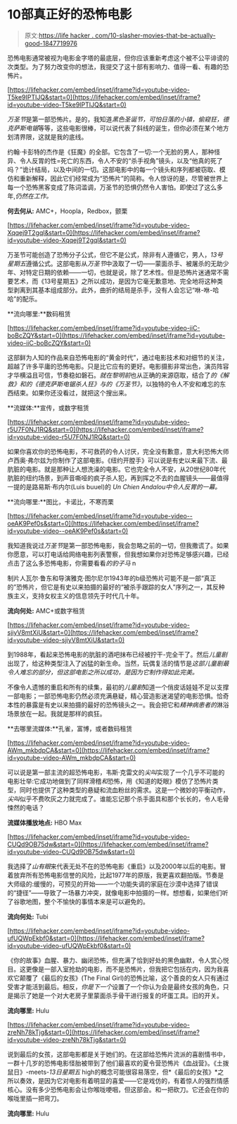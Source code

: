 # 10部真正好的恐怖电影

> 原文:[https://life hacker . com/10-slasher-movies-that-be-actually-good-1847719976](https://lifehacker.com/10-slasher-movies-that-are-actually-good-1847719976)

恐怖电影通常被视为电影金字塔的最底层，但你应该重新考虑这个被不公平诽谤的次类型。为了努力改变你的想法，我提交了这十部有影响力、值得一看、有趣的恐怖片。

 [https://lifehacker.com/embed/inset/iframe?id=youtube-video-T5ke9IPTIJQ&start=0](https://lifehacker.com/embed/inset/iframe?id=youtube-video-T5ke9IPTIJQ&start=0) 

*万圣节*是第一部恐怖片。是的，我知道*黑色圣诞节，可怕日落的小镇，偷窥狂，德克萨斯电锯*等等，这些电影很棒，可以说代表了斜线的诞生，但你必须在某个地方划清界限，这就是我的底线。

约翰·卡彭特的杰作是《狂魔》的全部。它包含了一切:一个无脸的男人，那种怪异、令人反胃的性=死亡的东西，令人不安的“杀手视角”镜头，以及“他真的死了吗？”诡计结局，以及中间的一切。这部电影中的每一个镜头和序列都被窃取、模仿和重新解释，因此它们经常成为“恐怖片”的简称。令人惊讶的是，尽管被世界上每一个恐怖黑客变成了陈词滥调，万圣节的恐惧仍然令人害怕。即使过了这么多年,*仍然在工作。*

**何去何从:** AMC+，Hoopla，Redbox，颤栗

 [https://lifehacker.com/embed/inset/iframe?id=youtube-video-Xqqej9T2gqI&start=0](https://lifehacker.com/embed/inset/iframe?id=youtube-video-Xqqej9T2gqI&start=0) 

万圣节可能创造了恐怖分子公式，但它不是公式，除非有人遵循它，男人，*13号星期五*遵循公式。这部电影从*万圣节*中汲取了一切——蒙面杀手、被屠杀的无助少年、对特定日期的依赖——一切，也就是说，除了艺术性。但是恐怖片迷通常不需要艺术，而《13号星期五》之所以成功，是因为它毫无歉意地、完全地将这种类型剥离到其基本组成部分。此外，曲折的结局是杀手，没有人会忘记“咻-咻-哈哈”的配乐。

**流向哪里:**数码租赁

 [https://lifehacker.com/embed/inset/iframe?id=youtube-video-iiC-boBcZQY&start=0](https://lifehacker.com/embed/inset/iframe?id=youtube-video-iiC-boBcZQY&start=0) 

这部鲜为人知的作品来自恐怖电影的“黄金时代”，通过电影技术和对细节的关注，超越了许多平庸的恐怖电影。只是比它应有的更好。电影摄影非常出色，演员阵容才华横溢且可信，节奏稳如磐石。*就在黎明前*也从正确的来源窃取，结合了*的《解救》*和*的《德克萨斯电锯杀人狂》*与*的《万圣节》*，以独特的令人不安和难忘的东西结束。如果你还没看过，就把这个搜出来。

**流媒体:**宣传，或数字租赁

 [https://lifehacker.com/embed/inset/iframe?id=youtube-video-r5U7F0NJ1RQ&start=0](https://lifehacker.com/embed/inset/iframe?id=youtube-video-r5U7F0NJ1RQ&start=0) 

如果你喜欢你的恐怖电影，不可救药的令人讨厌，完全没有歉意，意大利恐怖大师卢西奥·弗尔兹为你制作了这部电影。《纽约开膛手》可以说是有史以来最下流、最肮脏的电影。就是那种让人想洗澡的电影。它也完全令人不安，从20世纪80年代肮脏的纽约场景，到声音嘶哑的疯子杀人犯，再到挥之不去的血腥镜头——最值得一提的是路易斯·布内尔(Luis buuel)的 *Un Chien Andalou中令人反胃的一幕。*

**流向哪里:**图比，卡诺比，不寒而栗

 [https://lifehacker.com/embed/inset/iframe?id=youtube-video--oeAK9Pef0s&start=0](https://lifehacker.com/embed/inset/iframe?id=youtube-video--oeAK9Pef0s&start=0) 

我知道我说过*万圣节*是第一部恐怖电影，我会忽略之前的一切，但我撒谎了。如果你愿意，可以打电话给网络电影列表警察，但我想如果你对恐怖足够感兴趣，已经点击了这么多恐怖电影，你需要看看*的豹子马* n

制片人瓦尔·鲁东和导演雅克·图尔尼尔1943年的b级恐怖片可能不是一部“真正的”恐怖片，但它是有史以来拍摄的最好的“被杀手跟踪的女人”序列之一，其反种族主义，支持女权主义的信息领先于时代几十年。

**流向何处:** AMC+或数字租赁

 [https://lifehacker.com/embed/inset/iframe?id=youtube-video-sjiyV8mtXiU&start=0](https://lifehacker.com/embed/inset/iframe?id=youtube-video-sjiyV8mtXiU&start=0) 

到1988年，看起来恐怖电影的肮脏的酒吧抹布已经被拧干-完全干了。然后*儿童剧*出现了，给这种类型注入了凶猛的新生命。当然，玩偶复活的情节是*这部儿童剧最令人难忘的部分，但这部电影之所以成功，是因为它制作得如此完美。*

不像令人遗憾的重启和所有的续集，最初的*儿童剧*知道一个俏皮话娃娃不足以支撑一部电影；一部恐怖电影仍然必须充满悬疑，精心营造影迷渴望的电影恐惧。恰奇本性的暴露是有史以来拍摄的最好的恐怖镜头之一。我会把它和*精神病患者的*淋浴场景放在一起。我就是那样的疯狂。

**去哪里流媒体:**孔雀，富博，或者数码租赁

 [https://lifehacker.com/embed/inset/iframe?id=youtube-video-AWm_mkbdpCA&start=0](https://lifehacker.com/embed/inset/iframe?id=youtube-video-AWm_mkbdpCA&start=0) 

可以说是第一部主流的超恐怖电影，韦斯·克雷文的*尖叫*实现了一个几乎不可能的电影壮举:它成功地做到了同样滑稽*和*恐怖，用《知道的眨眼》模仿了恐怖片类型，同时也提供了这种类型的悬疑和流血粉丝的需求。这是一个微妙的平衡动作，*尖叫*似乎不费吹灰之力就完成了。谁能忘记那个杀手面具和那个长长的，令人毛骨悚然的电话？

**流媒体播放地点:** HBO Max

 [https://lifehacker.com/embed/inset/iframe?id=youtube-video-CUQd9OB75dw&start=0](https://lifehacker.com/embed/inset/iframe?id=youtube-video-CUQd9OB75dw&start=0) 

我选择了*山有眼*来代表无处不在的恐怖电影《重启》以及2000年以后的电影。冒着放弃所有恐怖电影信誉的风险，比起1977年的原版，我更喜欢翻拍版。节奏是大师级的:缓慢的，可预见的开始——一个功能失调的家庭在沙漠中选择了错误的“捷径”——导致了一场暴力冲突，就像电影中拍摄的一样。想想看，如果他们听了谷歌地图，整个不愉快的事情本来是可以避免的。

**流向何处:** Tubi

 [https://lifehacker.com/embed/inset/iframe?id=youtube-video-ufUQWpEkbf0&start=0](https://lifehacker.com/embed/inset/iframe?id=youtube-video-ufUQWpEkbf0&start=0) 

《你的故事》血腥、暴力、幽闭恐怖，但充满了恰到好处的黑色幽默，令人赏心悦目。这更像是一部入室抢劫的电影，而不是恐怖片，但我把它包括在内，因为我喜欢它颠覆了《最后的女孩》(The Final Girl)的恐怖比喻，这个善良的女人只有通过受害才能活到最后。相反，*你是下一个*设置了一个你认为会是最终女孩的角色，只是揭示了她是一个对大老房子里蒙面杀手骨干进行报复的坏蛋工具。旧的开关。

**流向哪里:** Hulu

 [https://lifehacker.com/embed/inset/iframe?id=youtube-video-zreNh78kTjg&start=0](https://lifehacker.com/embed/inset/iframe?id=youtube-video-zreNh78kTjg&start=0) 

说到最后的女孩，这部电影都是关于她们的。在这部给恐怖片流派的喜剧情书中，一群十几岁的恐怖电影怪胎被带到了他们最喜欢的夏令营恐怖片《血战营》。《土拨鼠日》-meets-*13日星期五* high的概念可能很容易落空，但*《最后的女孩》*之所以奏效，是因为它对电影有着明显的喜爱——它是戏仿的，有着惊人的强烈情感核心。没有多少恐怖电影会让你喉咙哽咽，但这部会。和一把砍刀。它还会在你的喉咙里插一把弯刀。

**流向哪里:** Hulu